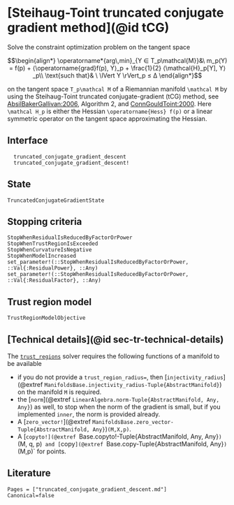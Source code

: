 # [Steihaug-Toint truncated conjugate gradient method](@id tCG)

Solve the constraint optimization problem on the tangent space

```math
\begin{align*}
\operatorname*{arg\,min}_{Y  ∈  T_p\mathcal{M}}&\ m_p(Y) = f(p) +
⟨\operatorname{grad}f(p), Y⟩_p + \frac{1}{2} ⟨\mathcal{H}_p[Y], Y⟩_p\\
\text{such that}& \ \lVert Y \rVert_p ≤ Δ
\end{align*}
```

on the tangent space ``T_p\mathcal M`` of a Riemannian manifold ``\mathcal M`` by using the Steihaug-Toint truncated conjugate-gradient (tCG) method,
see [AbsilBakerGallivan:2006](@cite), Algorithm 2, and [ConnGouldToint:2000](@cite).
Here ``\mathcal H_p`` is either the Hessian ``\operatorname{Hess} f(p)`` or a linear symmetric operator on the tangent space approximating the Hessian.

## Interface

```@docs
  truncated_conjugate_gradient_descent
  truncated_conjugate_gradient_descent!
```

## State

```@docs
TruncatedConjugateGradientState
```

## Stopping criteria

```@docs
StopWhenResidualIsReducedByFactorOrPower
StopWhenTrustRegionIsExceeded
StopWhenCurvatureIsNegative
StopWhenModelIncreased
set_parameter!(::StopWhenResidualIsReducedByFactorOrPower, ::Val{:ResidualPower}, ::Any)
set_parameter!(::StopWhenResidualIsReducedByFactorOrPower, ::Val{:ResidualFactor}, ::Any)
```

## Trust region model

```@docs
TrustRegionModelObjective
```

## [Technical details](@id sec-tr-technical-details)

The [`trust_regions`](@ref) solver requires the following functions of a manifold to be available

* if you do not provide a `trust_region_radius=`, then [`injectivity_radius`](@extref `ManifoldsBase.injectivity_radius-Tuple{AbstractManifold}`) on the manifold `M` is required.
* the [`norm`](@extref `LinearAlgebra.norm-Tuple{AbstractManifold, Any, Any}`) as well, to stop when the norm of the gradient is small, but if you implemented `inner`, the norm is provided already.
* A [`zero_vector!`](@extref `ManifoldsBase.zero_vector-Tuple{AbstractManifold, Any}`)`(M,X,p)`.
* A [`copyto!](@extref `Base.copyto!-Tuple{AbstractManifold, Any, Any}`)`(M, q, p)` and [`copy`](@extref `Base.copy-Tuple{AbstractManifold, Any}`)`(M,p)` for points.

## Literature

```@bibliography
Pages = ["truncated_conjugate_gradient_descent.md"]
Canonical=false
```
